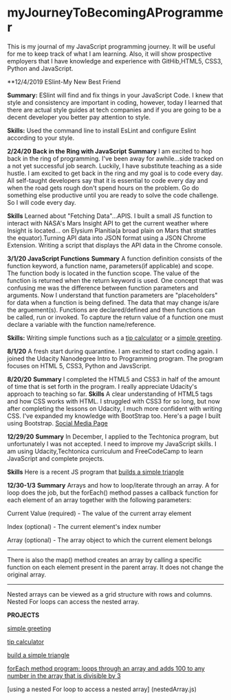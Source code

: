 # myJourneyToBecomingAProgrammer
This is my journal of my JavaScript programming journey. It will be useful for me to keep track of what I am learning.  Also, it will show prospective employers that I have knowledge and experience with GitHib,HTML5, CSS3, Python and JavaScript.


**12/4/2019 ESlint-My New Best Friend

**Summary:** 
ESlint will find and fix things in your JavaScript Code. I knew that style and consistency are important in coding, however,
today I learned that there are actual style guides at tech companies and if you are going to be a decent developer you 
better pay attention to style.

**Skills:** 
Used the command line to install EsLint and configure Eslint according to your style. 


**2/24/20 Back in the Ring with JavaScript**
**Summary**
I am excited to hop back in the ring of programming. I've been away for awhile...side tracked on a not yet successful job search. Luckily, I have substitute teaching as a side hustle.  I am excited to get back in the ring and my goal is to code every day.  All self-taught developers say that it is essential to code every day and when the road gets rough don't spend hours on the problem.  Go do something else productive until you are ready to solve the code challenge. So I will code every day. 

**Skills** 
Learned about "Fetching Data"...APIS. I built a small JS function to interact with NASA's Mars Insight API to get the current weather where Insight is located... on Elysium Planitia(a broad plain on Mars that strattles the equator).Turning API data into JSON format using a JSON Chrome Extension. Writing a script that displays the API data in the Chrome console.

**3/1/20 JavaScript Functions**
**Summary**
A function definition consists of the function keyword, a function name, parameters(if applicable) and scope. The function body is located in the function scope. The value of the function is returned when the return keyword is used.  One concept that was confusing me was the difference between function parameters and arguments. Now I understand that function parameters are "placeholders" for data when a function is being defined. The data that may change is/are the arguement(s). Functions are declared/defined and then functions can be called, run or invoked. To capture the return value of a function one must declare a variable with the function name/reference. 

**Skills:**
Writing simple functions such as a [tip calculator](tipCalculator.js) or a [simple greeting](simpleGreeting.js).

**8/1/20** A fresh start during quarantine.
I am excited to start coding again. I joined the Udacity Nanodegree Intro to Programming program. The program focuses on HTML 5, CSS3, Python and JavsScript. 

**8/20/20**
**Summary** 
I completed the HTML5 and CSS3 in half of the amount of time that is set forth in the program. I really appreciate Udacity's approach to teaching so far. 
**Skills** 
A clear understanding of HTML5 tags and how CSS works with HTML. I struggled with CSS3 for so long, but now after completing the lessons on Udacity, I much more confident with writing CSS. I've expanded my knowledge with BootStrap too. Here's a page I built using Bootstrap. [Social Media Page](./socialMediaPage)

**12/29/20**
**Summary**
In December, I applied to the Techtonica program, but unfortunately I was not accepted.  I need to improve my JavaScript skills. I am using Udacity,Techtonica curriculum and FreeCodeCamp to learn JavaScript and complete projects.

**Skills**
Here is a recent JS program that [builds a simple triangle](buildTriangle.js)

**12/30-1/3**
**Summary**
Arrays and how to loop/iterate through an array. A for loop does the job, but the forEach() method passes a callback function for each element of an array together with the following parameters:

Current Value (required) - The value of the current array element

Index (optional) - The current element's index number

Array (optional) - The array object to which the current element belongs

-------------------------------
There is also the map() method creates an array by calling a specific function on each element present in the parent array. It does not change the original array. 

-------------------------------

Nested arrays can be viewed as a grid structure with rows and columns. Nested For loops can access the nested array. 

**PROJECTS**

[simple greeting](simpleGreeting.js)

[tip calculator](tipCalculator.js)

[build a simple triangle](buildTriangle.js)

[forEach method program: loops through an array and adds 100 to any number in the array that is divisible by 3](forEach.js)

[using a nested For loop to access a nested array] (nestedArray.js)
                     
 



